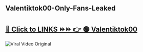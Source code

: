 
 ## Valentiktok00-Only-Fans-Leaked

# <h2><a href="https://clipsfans.com/Valentiktok00&ref=git">🔗 Click to LINKS ⏩⏩ 👉 🟢 Valentiktok00 </a></h2>

<a href="https://clipsfans.com/Valentiktok00&ref=git" rel="nofollow" data-target="animated-image.originalLink"><img src="https://i.ibb.co.com/xMMVF88/686577567.gif" alt="Viral Video Original" style="max-width: 100%; display: inline-block;" data-target="animated-image.originalImage"></a>
